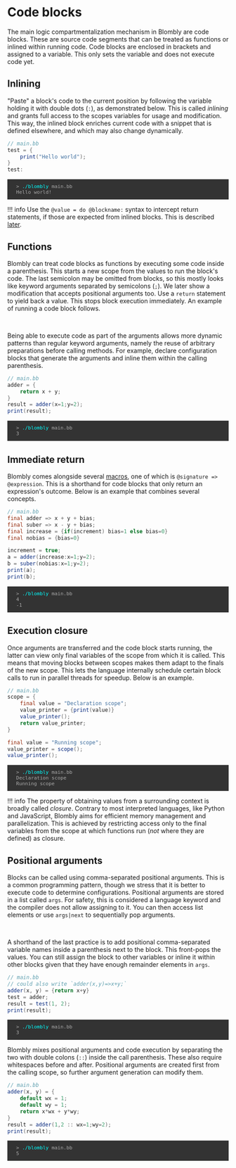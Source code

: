 # Code blocks

The main logic compartmentalization mechanism in Blombly are code blocks. These are source code segments that can be treated 
as functions or inlined within running code. 
Code blocks are enclosed in brackets and assigned to a variable. This only sets the variable and does not execute code yet.


## Inlining

"Paste" a block's code to the current position by following the variable holding it with double dots (`:`),
as demonstrated below. This is called *inlining* and grants full access to the scopes variables for usage and modification. 
This way, the inlined block enriches current code with a snippet that is defined elsewhere, and which may also change dynamically.

```java
// main.bb
test = {
    print("Hello world"); 
} 
test:
```

<pre style="font-size: 80%;background-color: #333; color: #AAA; padding: 10px 20px;">
> <span style="color: cyan;">./blombly</span> main.bb
Hello world!
</pre>

!!! info
    Use the `@value = do @blockname:` syntax to intercept return statements, if those are expected from inlined
    blocks. This is described [later](../advanced/try.md).


## Functions

Blombly can treat code blocks as functions by executing some code inside a parenthesis.
This starts a new scope from the values to run the block's code. 
The last semicolon may be omitted from blocks,
so this mostly looks like keyword arguments separated by semicolons (`;`). 
We later show a modification that accepts positional arguments too.
Use a `return` statement to yield back a value. This stops block
execution immediately. An example of running 
a code block follows.

<br>

Being able to execute code as part of the arguments allows more
dynamic patterns than regular keyword arguments, namely the reuse
of arbitrary preparations before calling methods. For example,
declare configuration blocks that generate the arguments 
and inline them within the calling parenthesis.

```java 
// main.bb
adder = {
    return x + y;
}
result = adder(x=1;y=2); 
print(result);
```

<pre style="font-size: 80%;background-color: #333; color: #AAA; padding: 10px 20px;">
> <span style="color: cyan;">./blombly</span> main.bb
3
</pre>

## Immediate return

Blombly comes alongside several [macros](../advanced/preprocessor.md), 
one of which is `@signature => @expression`. This is a shorthand for code blocks 
that only return an expression's outcome.
Below is an example that combines several concepts.


```java
// main.bb
final adder => x + y + bias;
final suber => x - y + bias;
final increase = {if(increment) bias=1 else bias=0}
final nobias = {bias=0}

increment = true;
a = adder(increase:x=1;y=2);
b = suber(nobias:x=1;y=2);
print(a);
print(b);
```

<pre style="font-size: 80%;background-color: #333; color: #AAA; padding: 10px 20px;">
> <span style="color: cyan;">./blombly</span> main.bb
4
-1
</pre>

## Execution closure

Once arguments are transferred and the code block starts running, the latter can view only final
variables of the scope from which it is called. This means that moving blocks between scopes
makes them adapt to the finals of the new scope. This lets the language internally
schedule certain block calls to run in parallel threads for speedup. Below is an example.

```java
// main.bb
scope = {
    final value = "Declaration scope";
    value_printer = {print(value)}
    value_printer();
    return value_printer;
}

final value = "Running scope";
value_printer = scope();
value_printer();
```

<pre style="font-size: 80%;background-color: #333; color: #AAA; padding: 10px 20px;">
> <span style="color: cyan;">./blombly</span> main.bb
Declaration scope
Running scope
</pre>


!!! info 
    The property of obtaining values from a surrounding context is broadly called *closure*.
    Contrary to most interpreted languages, like Python and JavaScript, 
    Blombly aims for efficient memory management
    and parallelization. This is achieved by restricting access only 
    to the final variables from the scope at which functions run (*not* where they are
    defined) as closure.



## Positional arguments

Blocks can be called using comma-separated positional arguments. 
This is a common programming pattern, 
though we stress that it is better to execute code to determine configurations. 
Positional arguments are stored in a list called `args`. For safety, 
this is considered a language keyword and the compiler does not allow assigning to it.
You can then access list elements or use `args|next` to sequentially pop arguments.

<br>

A shorthand of the last practice is to add positional comma-separated variable names inside a parenthesis next to the block. 
This front-pops the values. You can still assign the block to other variables or inline it
within other blocks given that they have enough remainder elements in `args`.

```java
// main.bb
// could also write `adder(x,y)=>x+y;`
adder(x, y) = {return x+y} 
test = adder;
result = test(1, 2);
print(result);
```

<pre style="font-size: 80%;background-color: #333; color: #AAA; padding: 10px 20px;">
> <span style="color: cyan;">./blombly</span> main.bb
3
</pre>


Blombly mixes positional arguments and code execution by separating the two with double colons 
(`::`) inside the call parenthesis. These also require whitespaces before and after.
Positional arguments are created first from the calling scope, so further argument generation can modify them.

```java
// main.bb
adder(x, y) = {
    default wx = 1; 
    default wy = 1; 
    return x*wx + y*wy;
}
result = adder(1,2 :: wx=1;wy=2); 
print(result);
```

<pre style="font-size: 80%;background-color: #333; color: #AAA; padding: 10px 20px;">
> <span style="color: cyan;">./blombly</span> main.bb
5
</pre>

